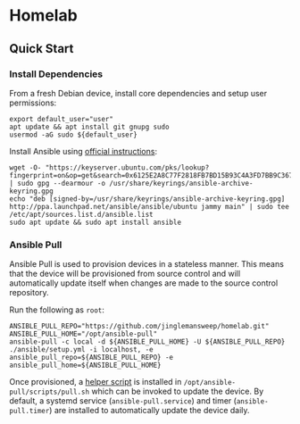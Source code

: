 # Homelab

## Quick Start

### Install Dependencies

From a fresh Debian device, install core dependencies and setup user permissions:

    export default_user="user"
    apt update && apt install git gnupg sudo
    usermod -aG sudo ${default_user}

Install Ansible using [official instructions](https://docs.ansible.com/ansible/latest/installation_guide/installation_distros.html#installing-ansible-on-debian):

    wget -O- "https://keyserver.ubuntu.com/pks/lookup?fingerprint=on&op=get&search=0x6125E2A8C77F2818FB7BD15B93C4A3FD7BB9C367" | sudo gpg --dearmour -o /usr/share/keyrings/ansible-archive-keyring.gpg
    echo "deb [signed-by=/usr/share/keyrings/ansible-archive-keyring.gpg] http://ppa.launchpad.net/ansible/ansible/ubuntu jammy main" | sudo tee /etc/apt/sources.list.d/ansible.list
    sudo apt update && sudo apt install ansible

### Ansible Pull

Ansible Pull is used to provision devices in a stateless manner. This means that the device will be provisioned from source control and will automatically update itself when changes are made to the source control repository.

Run the following as `root`:

    ANSIBLE_PULL_REPO="https://github.com/jinglemansweep/homelab.git"
    ANSIBLE_PULL_HOME="/opt/ansible-pull"
    ansible-pull -c local -d ${ANSIBLE_PULL_HOME} -U ${ANSIBLE_PULL_REPO} ./ansible/setup.yml -i localhost, -e ansible_pull_repo=${ANSIBLE_PULL_REPO} -e ansible_pull_home=${ANSIBLE_PULL_HOME}

Once provisioned, a [helper script](./ansible/scripts/pull.sh) is installed in `/opt/ansible-pull/scripts/pull.sh` which can be invoked to update the device. By default, a systemd service (`ansible-pull.service`) and timer (`ansible-pull.timer`) are installed to automatically update the device daily.

